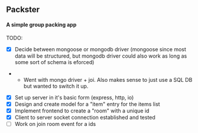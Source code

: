 ## Packster

#### A simple group packing app

TODO:

- [x] Decide between mongoose or mongodb driver (mongoose since most data will be structured, but mongodb driver could also work as long as some sort of schema is eforced)
- - Went with mongo driver + joi. Also makes sense to just use a SQL DB but wanted to switch it up.
- [x] Set up server in it's basic form (express, http, io)
- [x] Design and create model for a "item" entry for the items list
- [x] Implement frontend to create a "room" with a unique id
- [x] Client to server socket connection established and tested
- [ ] Work on join room event for a ids
